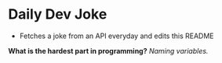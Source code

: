 
# Daily Dev Joke

- Fetches a joke from an API everyday and edits this README

**What is the hardest part in programming?**
*Naming variables.*